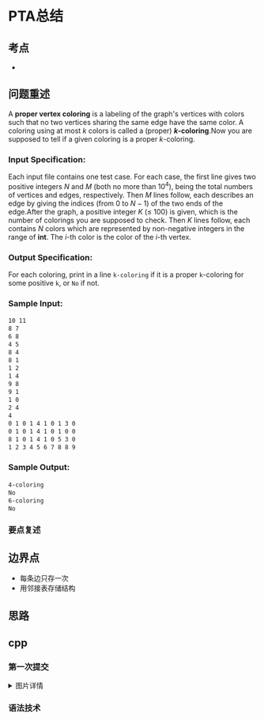 # PTA总结
## 考点
+ 


## 问题重述
A **proper vertex coloring** is a labeling of the graph's vertices with colors such that no two vertices sharing the same edge have the same color.  A coloring using at most $k$ colors is called a (proper) **$k$-coloring**.Now you are supposed to tell if a given coloring is a proper $k$-coloring.

### Input Specification:

Each input file contains one test case. For each case, the first line gives two positive integers $N$ and $M$ (both no more than $10^4$), being the total numbers of vertices and edges, respectively. Then $M$ lines follow, each describes an edge by giving the indices (from 0 to $N-1$) of the two ends of the edge.After the graph, a positive integer $K$ ($\le$ 100) is given, which is the number of colorings you are supposed to check. Then $K$ lines follow, each contains $N$ colors which are represented by non-negative integers in the range of **int**.  The $i$-th color is the color of the $i$-th vertex.

### Output Specification:

For each coloring, print in a line `k-coloring` if it is a proper `k`-coloring for some positive `k`, or `No` if not.

### Sample Input:

```
10 11
8 7
6 8
4 5
8 4
8 1
1 2
1 4
9 8
9 1
1 0
2 4
4
0 1 0 1 4 1 0 1 3 0
0 1 0 1 4 1 0 1 0 0
8 1 0 1 4 1 0 5 3 0
1 2 3 4 5 6 7 8 8 9
```

### Sample Output:

```
4-coloring
No
6-coloring
No
```

### 要点复述

## 边界点
+ 每条边只存一次
+ 用邻接表存储结构

## 思路

## cpp
### 第一次提交
<details><summary>图片详情</summary><img src="https://raw.githubusercontent.com/ednow/cloudimg/main/githubio/20210909004802.png" alt="找不到图片(Image not found)" onerror="this.onerror=null;this.src='https://gitee.com/ednow/cloudimg/raw/main/githubio/20210909004802.png';" /></details>

### 语法技术